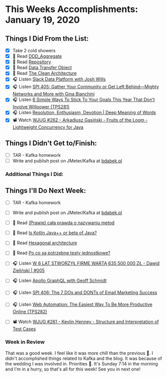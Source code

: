 # This Weeks Accomplishments: January 19, 2020

## Things I Did From the List:

- [x] Take 2 cold showers
- [x] 📗 Read [DDD_Aggregate](https://martinfowler.com/bliki/DDD_Aggregate.html)
- [x] 📗 Read [Repository](https://www.martinfowler.com/eaaCatalog/repository.html)
- [x] 📗 Read [Data Transfer Object](https://martinfowler.com/eaaCatalog/dataTransferObject.html)
- [x] 📗 Read [The Clean Architecture](https://blog.cleancoder.com/uncle-bob/2012/08/13/the-clean-architecture.html)
- [x] 🎧 Listen [Slack Data Platform with Josh Wills](https://softwareengineeringdaily.com/2020/01/10/slack-data-platform-with-josh-wills/)
- [x] 🎧 Listen [SPI 405: Gather Your Community or Get Left Behind—Mighty Networks and More with Gina Bianchini](https://www.smartpassiveincome.com/podcasts/mighty-networks-with-gina-bianchini/)
- [x] 🎧 Listen [6 Simple Ways To Stick To Your Goals This Year That Don’t Involve Willpower (TPS281)](http://www.asianefficiency.com/podcast/281-stick-to-your-goals/)
- [x] 🎧 Listen [Resolution, Enthusiasm, Devotion | Deep Meaning of Words](https://youtu.be/R97ggAOjEyo)
- [x] 📽️ Watch [WJUG #262 - Arkadiusz Gasiński - Fruits of the Loom - Lightweight Concurrency for Java](https://youtu.be/4sDd9eZ168w)

## Things I Didn't Get to/Finish:

- [ ] TAR - Kafka homework
- [ ] Write and publish post on JMeter/Kafka at [bdabek.pl](https://bdabek.pl/)

### Additional Things I Did:


## Things I'll Do Next Week:

- [ ] TAR - Kafka homework
- [ ] Write and publish post on JMeter/Kafka at [bdabek.pl](https://bdabek.pl/)
- [ ] 📗 Read [(Prawie) cała prawda o nazywaniu metod](https://szkolatestow.online/prawie-cala-prawda-o-nazywaniu-metod/)
- [ ] 📗 Read [Is Kotlin Java++ or beta of Java?](https://devolution.tech/is-kotlin-java-or-beta-of-java/)
- [ ] 📗 Read [Hexagonal architecture](https://declara.com/content/va7eLmgJ)
- [ ] 📗 Read [Po co są potrzebne testy jednostkowe?](http://nullpointerexception.pl/po-co-sa-potrzebne-testy-jednostkowe/)
- [ ] 🎧 Listen [W 6 LAT STWORZYŁ FIRMĘ WARTĄ 635 500 000 ZŁ - Dawid Zieliński | #005](https://youtu.be/7W5d4hpJFn4)
- [ ] 🎧 Listen [Apollo GraphQL with Geoff Schmidt](https://softwareengineeringdaily.com/2020/01/17/apollo-graphql-with-geoff-schmidt/)
- [ ] 🎧 Listen [SPI 406: The 7 DOs and DONTs of Email Marketing Success](https://www.smartpassiveincome.com/podcasts/dos-and-donts-of-email-marketing/)
- [ ] 🎧 Listen [Web Automation: The Easiest Way To Be More Productive Online (TPS282)](http://www.asianefficiency.com/podcast/282-web-automation/)
- [ ] 📽️ Watch [WJUG #261 - Kevlin Henney - Structure and Interpretation of Test Cases](https://youtu.be/Qhz7cQQVBv4)


### Week in Review
That was a good week. I feel like it was more chill than the previous 🤗. I didn't accomplished things related to Kafka and the blog. It was because of the wedding I was involved in. Priorities 🙂. It's Sunday 7:14 in the morning and I'm in a hurry, so that's all for this week! See you in next one!
